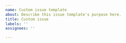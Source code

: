 ```yaml
---
name: Custom issue template
about: Describe this issue template's purpose here.
title: Custom issue
labels: ''
assignees: ''

---
```



